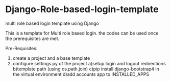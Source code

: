 # Django-Role-based-login-template
multi role based login template using Django

This is a template for Multi role based login. the codes can be used once the prerequisites are met.

Pre-Requisites: 
1) create a project and a base template
2) configure settings.py of the project 
      a)setup login and logout redirections
      b)template path (using os.path.join)
      c)pip install django-bootstrap4 in the virtual environment
      d)add accounts app to INSTALLED_APPS
